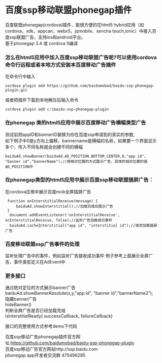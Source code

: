 百度ssp移动联盟phonegap插件
====================

百度联盟phonegap(cordova)插件，能很方便的在html5 hybrid应用（如cordova，xdk，appcan，webx5，jqmobile、sencha touch,ionic）中接入百度ssp联盟广告，支持ios和android平台。<br/>
基于phonegap 3.4 或 cordova 5编译

### 怎么在html5应用中加入百度ssp移动联盟广告呢?可以使用cordova命令行远程或者本地方式安装本百度移动广告插件
在命令行中输入<br/>
```
cordova plugin add https://github.com/baidumobad/baidu-ssp-phonegap-plugin.git
```
或者把插件下载到本地解压后输入命令
<br/>
```
cordova plugin add c:\baidu-ssp-phonegap-plugin
```
### 在phonegap 类的html5应用中展示百度移动广告横幅类型广告
测试前把appID和bannerID替换为你在百度ssp申请到的真实的参数,    
如下例子中0是y方向上偏移，bannername是横幅的名称，如果要一个界面显示多个，传入不同名称就会创建不同的横幅
```
baiduAd.showBanner(baiduAd.AD_POSITION.BOTTOM_CENTER,0,"app id", "banner id","bannerName");//用相对位置的方式展示广告，具体的相对位置的值AD_POSITION中

```
### 在phonegap类型的html5应用中展示百度ssp移动联盟插屏广告：
在cordova应用中展示百度mob全屏插屏广告
```
 function onInterstitialReceive(message) {
     baiduAd.showInterstitial();//加载完成后展示广告
 }
  document.addEventListener('onInterstitialReceive', onInterstitialReceive, false);//监听广告加载成功事件
  baiduAd.cacheInterstitial("app id", "interstitial id");//请求加载插屏广告
```

### 百度移动联盟ssp广告事件的处理
监听处理广告中的事件，例如监听广告接收成功事件
例子参考上面展示全屏广告，事件类型定义在AdEvent中

### 更多接口
通过绝对定位的方式展示banner广告<br/>
baiduAd.showBannerAbsolute(x,y,"app id", "banner id","bannerName2");<br/>
隐藏banner广告<br/>
hideBanner()<br/>
判断全屏广告是否已经加载完成<br/>
isInterstitialReady( successCallback, failureCallback) <br/>

接口的完整使用方式参考demo下代码<br/>

百度ssp移动广告phonegap插件官方网址:https://github.com/baidumobad/baidu-ssp-phonegap-plugin<br/>
百度ssp移动广告官方网站http://ssp.baidu.com<br/>
phonegap app开发者交流群 475496285<br/>